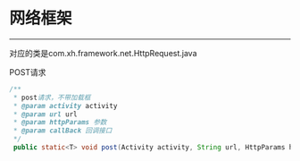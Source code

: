 # 网络框架

---

对应的类是com.xh.framework.net.HttpRequest.java

POST请求

```java
/**
 * post请求，不带加载框
 * @param activity activity
 * @param url url
 * @param httpParams 参数
 * @param callBack 回调接口
 */
 public static<T> void post(Activity activity, String url, HttpParams httpParams, final HttpRequestCallBack<T> callBack)
```



